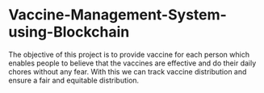 # Vaccine-Management-System-using-Blockchain
The objective of this project is to provide vaccine for each person which enables people to believe that the vaccines are effective and do their daily chores without any fear. With this we can track vaccine distribution and ensure a fair and equitable distribution.
